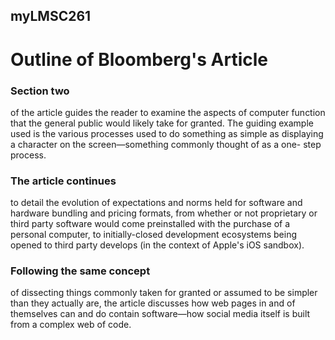 ## myLMSC261

# Outline of Bloomberg's Article

  ### Section two
of the article guides the reader to examine the aspects of computer
function that the general public would likely take for granted. The guiding
example used is the various processes used to do something as simple as
displaying a character on the screen—something commonly thought of as a one-
step process.

  ### The article continues
to detail the evolution of expectations and norms held
for software and hardware bundling and pricing formats, from whether or not
proprietary or third party software would come preinstalled with the purchase
of a personal computer, to initially-closed development ecosystems being opened
to third party develops (in the context of Apple's iOS sandbox).

  ### Following the same concept
of dissecting things commonly taken for granted or
assumed to be simpler than they actually are, the article discusses how web
pages in and of themselves can and do contain software—how social media itself
is built from a complex web of code.
